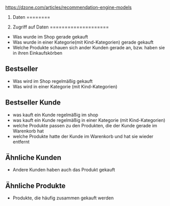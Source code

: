 https://dzone.com/articles/recommendation-engine-models


1. Daten
========

2. Zugriff auf Daten
====================
* Was wurde im Shop gerade gekauft
* Was wurde in einer Kategorie(mit Kind-Kategorien) gerade gekauft
* Welche Produkte schauen sich ander Kunden gerade an, bzw. haben sie in ihren Einkaufskörben

Bestseller
----------
* Was wird im Shop regelmäßig gekauft
* Was wird in einer Kategorie (mit Kind-Kategorien) 

Bestseller Kunde
----------------
* was kauft ein Kunde regelmäßig im shop
* was kauft ein Kunde regelmäßig in einer Kategorie (mit Kind-Kategorien)
* welche Produkte passen zu den Produkten, die der Kunde gerade im Warenkorb hat
* welche Produkte hatte der Kunde im Warenkorb und hat sie wieder entfernt

Ähnliche Kunden
---------------
* Andere Kunden haben auch das Produkt gekauft

Ähnliche Produkte
-----------------
* Produkte, die häufig zusammen gekauft werden
